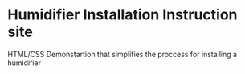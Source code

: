 # Humidifier Installation Instruction site 
 HTML/CSS Demonstartion that simplifies the proccess for installing a humidifier
